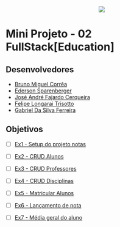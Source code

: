 <div align='center'>
  <image src="src/main/resources/images/logo.png"></image>
</div>

# Mini Projeto - 02 FullStack[Education]

## Desenvolvedores

- <a href="https://www.linkedin.com/in/bruno-miguel-correa-17904829b/">Bruno Miguel Corrêa</a>
- <a href="">Ederson Sparenberger</a>
- <a href="">José André Fajardo Cerqueira</a>
- <a href="">Felipe Longarai Trisotto</a>
- <a href="">Gabriel Da Silva Ferreira</a>

## Objetivos

- [ ] [Ex1 - Setup do projeto notas]()
- [ ] [Ex2 - CRUD Alunos]()
- [ ] [Ex3 - CRUD Professores]()
- [ ] [Ex4 - CRUD Disciplinas]()
- [ ] [Ex5 - Matricular Alunos]()
- [ ] [Ex6 - Lançamento de nota]()
- [ ] [Ex7 - Média geral do aluno]()

